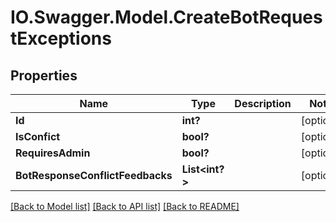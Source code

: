 # IO.Swagger.Model.CreateBotRequestExceptions
## Properties

Name | Type | Description | Notes
------------ | ------------- | ------------- | -------------
**Id** | **int?** |  | [optional] 
**IsConfict** | **bool?** |  | [optional] 
**RequiresAdmin** | **bool?** |  | [optional] 
**BotResponseConflictFeedbacks** | **List&lt;int?&gt;** |  | [optional] 

[[Back to Model list]](../README.md#documentation-for-models) [[Back to API list]](../README.md#documentation-for-api-endpoints) [[Back to README]](../README.md)

